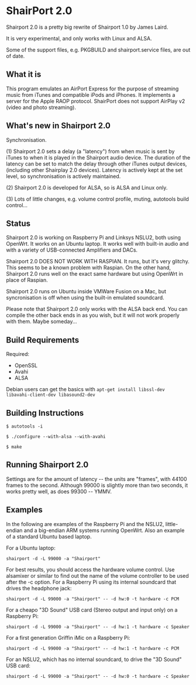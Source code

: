 ShairPort 2.0
=============

Shairport 2.0 is a pretty big rewrite of Shairport 1.0 by James Laird.

It is very experimental, and only works with Linux and ALSA.

Some of the support files, e.g. PKGBUILD and shairport.service files, are out of date.

What it is
----------
This program emulates an AirPort Express for the purpose of streaming music from iTunes and compatible iPods and iPhones. It implements a server for the Apple RAOP protocol.
ShairPort does not support AirPlay v2 (video and photo streaming).

What's new in Shairport 2.0
---------------------------
Synchronisation.

(1) Shairport 2.0 sets a delay (a "latency") from when music is sent by iTunes to when it is played in the Shairport audio device. The duration of the latency can be set to match the delay through other iTunes output devices, (including other Shairplay 2.0 devices). Latency is actively kept at the set level, so synchronisation is actively maintained.

(2) Shairport 2.0 is developed for ALSA, so is ALSA and Linux only.

(3) Lots of little changes, e.g. volume control profile, muting, autotools build control...

Status
------
Shairport 2.0 is working on Raspberry Pi and Linksys NSLU2, both using OpenWrt. It works on an Ubuntu laptop. It works well with built-in audio and with a variety of USB-connected Amplifiers and DACs.

Shairport 2.0 DOES NOT WORK WITH RASPIAN. It runs, but it's very glitchy. This seems to be a known problem with Raspian. On the other hand, Shairport 2.0 runs well on the exact same hardware but using OpenWrt in place of Raspian.

Shairport 2.0 runs on Ubuntu inside VMWare Fusion on a Mac, but syncronisation is off when using the built-in emulated soundcard.

Please note that Shairport 2.0 only works with the ALSA back end. You can compile the other back ends in as you wish, but it will not work properly with them. Maybe someday...

Build Requirements
------------------
Required:
* OpenSSL
* Avahi
* ALSA

Debian users can get the basics with
`apt-get install libssl-dev libavahi-client-dev libasound2-dev`

Building Instructions
---------------------
`$ autotools -i`

`$ ./configure --with-alsa --with-avahi`

`$ make`


Running Shairport 2.0
---------------------
Settings are for the amount of latency -- the units are "frames", with 44100 frames to the second. Although 99000 is slightly more than two seconds, it works pretty well, as does 99300 -- YMMV.

Examples
--------
In the following are examples of the Raspberry Pi and the NSLU2, little-endian and a big-endian ARM systems running OpenWrt. Also an example of a standard Ubuntu based laptop.

For a Ubuntu laptop:

`shairport -d -L 99000 -a "Shairport"`

For best results, you should access the hardware volume control. Use alsamixer or similar to find out the name of the volume controller to be used after the -c option. For a Raspberry Pi using its internal soundcard that drives the headphone jack:

`shairport -d -L 99000 -a "Shairport" -- -d hw:0 -t hardware -c PCM`

For a cheapo "3D Sound" USB card (Stereo output and input only) on a Raspberry Pi:

`shairport -d -L 99000 -a "Shairport" -- -d hw:1 -t hardware -c Speaker`

For a first generation Griffin iMic on a Raspberry Pi:

`shairport -d -L 99000 -a "Shairport" -- -d hw:1 -t hardware -c PCM`

For an NSLU2, which has no internal soundcard, to drive the "3D Sound" USB card:

`shairport -d -L 99000 -a "Shairport" -- -d hw:0 -t hardware -c Speaker`


